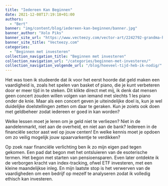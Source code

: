 ```yaml
---
title: "Iedereen Kan Beginnen"
date: 2021-12-08T17:19:18+01:00
authors:
  - "Bert"
banner: "img/content/blog/iedereen-kan-beginnen/banner.jpg"
banner_author: "Xolo Piks"
banner_site_url: "https://www.vecteezy.com/vector-art/2242792-grandma-having-online-communication-using-tablet"
banner_site_title: "Vecteezy.com"
categories:
  - "Beginnen met investeren"
collection_navigation_title: "Beginnen met investeren"
collection_navigation_url: "/categories/beginnen-met-investeren/"
collection_navigation_volgende_url: "/blog/hoeveel-tijd-heb-ik-nodig/"
---
```


Het was toen ik studeerde dat ik voor het eerst hoorde dat geld maken een vaardigheid is, zoals het spelen van basket of piano, die je kunt verbeteren door er meer tijd in te steken. Dit klikte direct met mij, ik denk dat mensen geen concert zouden willen volgen van iemand met slechts 1 les piano onder de knie. Maar als een concert geven je uiteindelijke doel is, kun je wel duidelijke doelstellingen zetten om daar te geraken. Kun je zoiets ook doen met geldbeheer zodat iedereen er goed in kan worden?

Welke lessen moet je leren om je geld niet te verliezen? Niet in de aandelenmarkt, niet aan de overheid, en niet aan de bank? Iedereen in de financiële sector aast wel op jouw centen! En welke kennis moet je opdoen om zo veilig mogelijk jouw spaarvarkentje te verdikken?

Op zoek naar financiële verlichting ben ik zo mijn eigen pad tegen gekomen. Een pad dat begon met het ontsluieren van de esoterische termen. Het begon met starten van pensioensparen. Even later ontdekte ik de verborgen kracht van index-tracking, ofwel ETF investeren, met een kleine maandelijkse inleg. En mijn laatste stop is het verwerven van de vaardigheden om een bedrijf op mezelf te analyseren zodat ik volledig ethisch kan investeren.
